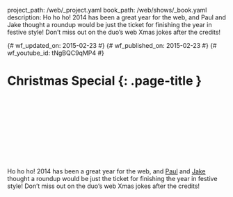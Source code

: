 project_path: /web/_project.yaml book_path: /web/shows/_book.yaml description: Ho ho ho! 2014 has been a great year for the web, and Paul and Jake thought a roundup would be just the ticket for finishing the year in festive style! Don’t miss out on the duo’s web Xmas jokes after the credits!

{# wf_updated_on: 2015-02-23 #} {# wf_published_on: 2015-02-23 #} {# wf_youtube_id: tNgBQC9qMP4 #}

# Christmas Special {: .page-title }

<div class="video-wrapper">
  <iframe class="devsite-embedded-youtube-video" data-video-id="tNgBQC9qMP4"
          data-autohide="1" data-showinfo="0" frameborder="0" allowfullscreen>
  </iframe>
</div>

Ho ho ho! 2014 has been a great year for the web, and [Paul](https://twitter.com/aerotwist) and [Jake](https://twitter.com/jaffathecake) thought a roundup would be just the ticket for finishing the year in festive style! Don’t miss out on the duo’s web Xmas jokes after the credits!